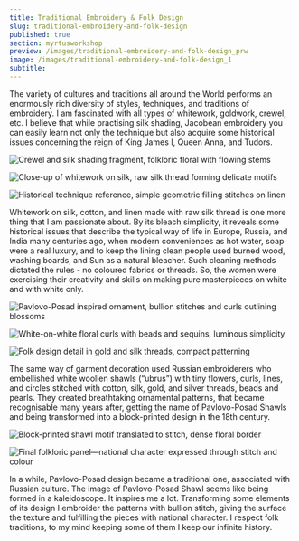 ```yaml
---
title: Traditional Embroidery & Folk Design
slug: traditional-embroidery-and-folk-design
published: true
section: myrtusworkshop
preview: /images/traditional-embroidery-and-folk-design_prw
image: /images/traditional-embroidery-and-folk-design_1
subtitle:
---
```


The variety of cultures and traditions all around the World performs an enormously rich diversity of styles, techniques, and traditions of embroidery. I am fascinated with all types of whitework, goldwork, crewel, etc. I believe that while practising silk shading, Jacobean embroidery you can easily learn not only the technique but also acquire some historical issues concerning the reign of King James I, Queen Anna, and Tudors.

![Crewel and silk shading fragment, folkloric floral with flowing stems](/images/traditional-embroidery-and-folk-design_2)

![Close-up of whitework on silk, raw silk thread forming delicate motifs](/images/traditional-embroidery-and-folk-design_3)

![Historical technique reference, simple geometric filling stitches on linen](/images/traditional-embroidery-and-folk-design_4)

Whitework on silk, cotton, and linen made with raw silk thread is one more thing that I am passionate about. By its bleach simplicity, it reveals some historical issues that describe the typical way of life in Europe, Russia, and India many centuries ago, when modern conveniences as hot water, soap were a real luxury, and to keep the lining clean people used burned wood, washing boards, and Sun as a natural bleacher. Such cleaning methods dictated the rules - no coloured fabrics or threads. So, the women were exercising their creativity and skills on making pure masterpieces on white and with white only.

![Pavlovo-Posad inspired ornament, bullion stitches and curls outlining blossoms](/images/traditional-embroidery-and-folk-design_5)

![White-on-white floral curls with beads and sequins, luminous simplicity](/images/traditional-embroidery-and-folk-design_6)

![Folk design detail in gold and silk threads, compact patterning](/images/traditional-embroidery-and-folk-design_7)

The same way of garment decoration used Russian embroiderers who embellished white woollen shawls (“ubrus”) with tiny flowers, curls, lines, and circles stitched with cotton, silk, gold, and silver threads, beads and pearls. They created breathtaking ornamental patterns, that became recognisable many years after, getting the name of Pavlovo-Posad Shawls and being transformed into a block-printed design in the 18th century.

![Block-printed shawl motif translated to stitch, dense floral border](/images/traditional-embroidery-and-folk-design_8)

![Final folkloric panel—national character expressed through stitch and colour](/images/traditional-embroidery-and-folk-design_9)

In a while, Pavlovo-Posad design became a traditional one, associated with Russian culture. The image of Pavlovo-Posad Shawl seems like being formed in a kaleidoscope. It inspires me a lot. Transforming some elements of its design I embroider the patterns with bullion stitch, giving the surface the texture and fulfilling the pieces with national character. I respect folk traditions, to my mind keeping some of them I keep our infinite history.
